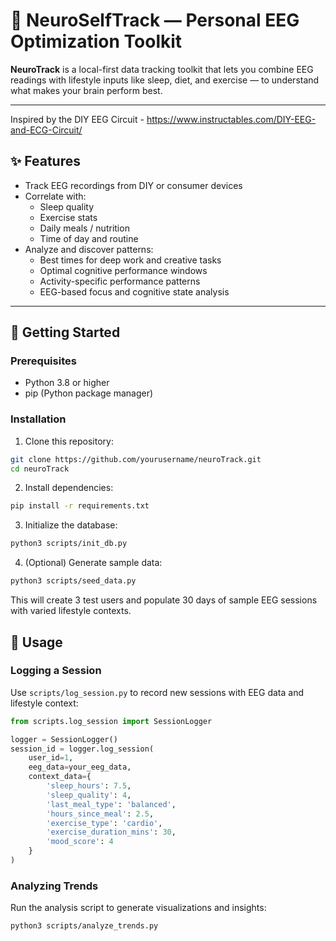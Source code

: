 # 🧠 NeuroSelfTrack — Personal EEG Optimization Toolkit

**NeuroTrack** is a local-first data tracking toolkit that lets you combine EEG readings with lifestyle inputs like sleep, diet, and exercise — to understand what makes your brain perform best.

---

Inspired by the DIY EEG Circuit - https://www.instructables.com/DIY-EEG-and-ECG-Circuit/ 

## ✨ Features

- Track EEG recordings from DIY or consumer devices
- Correlate with:
  - Sleep quality
  - Exercise stats
  - Daily meals / nutrition
  - Time of day and routine
- Analyze and discover patterns:
  - Best times for deep work and creative tasks
  - Optimal cognitive performance windows
  - Activity-specific performance patterns
  - EEG-based focus and cognitive state analysis

---

## 🚀 Getting Started

### Prerequisites
- Python 3.8 or higher
- pip (Python package manager)

### Installation
1. Clone this repository:
```bash
git clone https://github.com/yourusername/neuroTrack.git
cd neuroTrack
```

2. Install dependencies:
```bash
pip install -r requirements.txt
```

3. Initialize the database:
```bash
python3 scripts/init_db.py
```

4. (Optional) Generate sample data:
```bash
python3 scripts/seed_data.py
```
This will create 3 test users and populate 30 days of sample EEG sessions with varied lifestyle contexts.

## 📝 Usage

### Logging a Session
Use `scripts/log_session.py` to record new sessions with EEG data and lifestyle context:

```python
from scripts.log_session import SessionLogger

logger = SessionLogger()
session_id = logger.log_session(
    user_id=1,
    eeg_data=your_eeg_data,
    context_data={
        'sleep_hours': 7.5,
        'sleep_quality': 4,
        'last_meal_type': 'balanced',
        'hours_since_meal': 2.5,
        'exercise_type': 'cardio',
        'exercise_duration_mins': 30,
        'mood_score': 4
    }
)
```

### Analyzing Trends
Run the analysis script to generate visualizations and insights:

```bash
python3 scripts/analyze_trends.py
```

